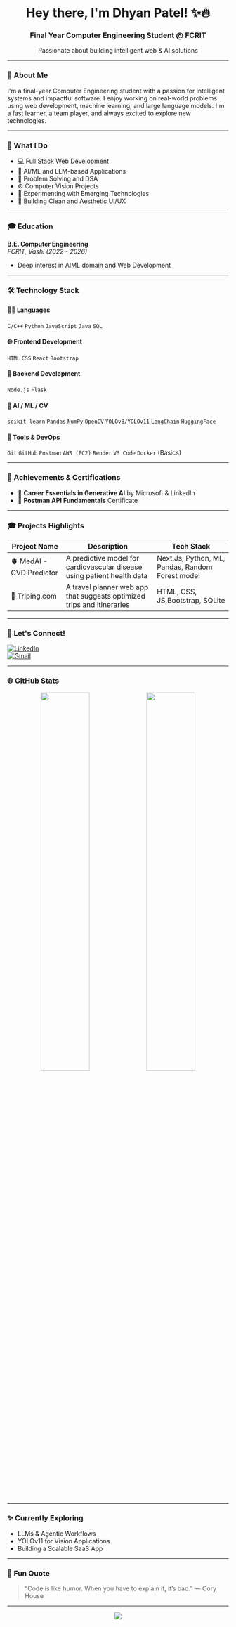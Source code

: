 <h1 align="center">Hey there, I'm Dhyan Patel! ✨🔥</h1>
<h3 align="center">Final Year Computer Engineering Student @ FCRIT</h3>
<p align="center">Passionate about building intelligent web & AI solutions</p>

---

### 👋 About Me
I'm a final-year Computer Engineering student with a passion for intelligent systems and impactful software. I enjoy working on real-world problems using web development, machine learning, and large language models. I'm a fast learner, a team player, and always excited to explore new technologies.

---

### 🔧 What I Do
- 💻 Full Stack Web Development  
- 🤖 AI/ML and LLM-based Applications  
- 🎯 Problem Solving and DSA  
- ⚙️ Computer Vision Projects  
- 🧪 Experimenting with Emerging Technologies  
- 🎨 Building Clean and Aesthetic UI/UX  

---

### 🎓 Education
**B.E. Computer Engineering**  
_FCRIT, Vashi (2022 - 2026)_  
- Deep interest in AIML domain and Web Development

---

### 🛠️ Technology Stack

#### 👨‍💻 Languages  
`C/C++` `Python` `JavaScript` `Java` `SQL`

#### 🌐 Frontend Development  
`HTML` `CSS` `React` `Bootstrap`

#### 🚀 Backend Development  
`Node.js` `Flask`

#### 🧠 AI / ML / CV  
`scikit-learn` `Pandas` `NumPy` `OpenCV` `YOLOv8/YOLOv11` `LangChain` `HuggingFace`

#### 🧰 Tools & DevOps  
`Git` `GitHub` `Postman` `AWS (EC2)` `Render` `VS Code` `Docker` (Basics)

---

### 🌟 Achievements & Certifications
- 📅 **Career Essentials in Generative AI** by Microsoft & LinkedIn  
- 🔧 **Postman API Fundamentals** Certificate  

---
### 🎓 Projects Highlights
| Project Name | Description | Tech Stack |
|-------------|-------------|------------|
| 🫀 MedAI - CVD Predictor | A predictive model for cardiovascular disease using patient health data | Next.Js, Python, ML, Pandas, Random Forest model |
| 🧭 Triping.com | A travel planner web app that suggests optimized trips and itineraries | HTML, CSS, JS,Bootstrap, SQLite |


---

### 📢 Let's Connect!
[![LinkedIn](https://img.shields.io/badge/-LinkedIn-blue?style=flat-square&logo=linkedin)](https://www.linkedin.com/in/dhyan-patel-b5a23028a/)  
[![Gmail](https://img.shields.io/badge/-Gmail-red?style=flat-square&logo=gmail&logoColor=white)](mailto:dhyanbpatel2005@gmail.com)

---

### 🌐 GitHub Stats
<p align="center">
  <img src="https://github-readme-stats.vercel.app/api?username=dhyanpatel18&show_icons=true&theme=radical" width="47%" />
  <img src="https://github-readme-stats.vercel.app/api/top-langs/?username=dhyanpatel18&layout=compact&theme=radical" width="47%" />
</p>

---

### ✨ Currently Exploring
- LLMs & Agentic Workflows  
- YOLOv11 for Vision Applications  
- Building a Scalable SaaS App  

---

### 🎨 Fun Quote
> “Code is like humor. When you have to explain it, it’s bad.” — Cory House

---

<p align="center">
  <img src="https://readme-typing-svg.demolab.com?font=Fira+Code&duration=3000&pause=1000&color=F7549C&center=true&vCenter=true&width=435&lines=Always+Learning+Something+New...;Creating+Impactful+Tech...;Let's+Connect+and+Build+Together!"/>
</p>
